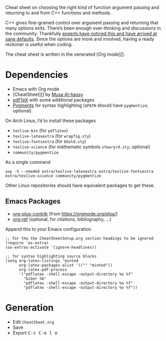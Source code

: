 Cheat sheet on choosing the right kind of function argument passing and returning to and from C++ functions and methods.

C++ gives fine-grained control over argument passing and returning that many options exits.  There’s been enough over-thinking and discussions in the community.  Thankfully [experts have noticed this and have arrived at sane defaults](https://github.com/CppCon/CppCon2014/blob/master/Presentations/Back%20to%20the%20Basics!%20Essentials%20of%20Modern%20C%2B%2B%20Style/Back%20to%20the%20Basics!%20Essentials%20of%20Modern%20C%2B%2B%20Style%20-%20Herb%20Sutter%20-%20CppCon%202014.pdf).  Since the options are more and involved, having a ready reckoner is useful when coding.

The cheat sheet is written in the venerated [Org mode][].

# Dependencies

* Emacs with Org mode
* [CheatSheet][] by [Musa Al-hassy][]
* [pdfTeX][] with some additional packages
* [Pygments][] for syntax highlighting (`$PATH` should have `pygmentize`; optional)

On Arch Linux, I’d to install these packages

* `texlive-bin` (for `pdflatex`)
* `texlive-latexextra` (for `wrapfig.sty`)
* `texlive-fontsextra` (for `bbold.sty`)
* `texlive-science` (for mathematic symbols `stmaryrd.sty`; optional)
* `community/pygmentize`

As a single command

``` shell
yay -S --needed extra/texlive-latexextra extra/texlive-fontsextra extra/texlive-science community/pygmentize
```

Other Linux repositories should have equivalent packages to get these.

## Emacs Packages

* [org-plus-contrib][] (from https://orgmode.org/elpa/)
* [org-ref][] (optional, for citations, bibliography, …)

[pdfTeX]: http://www.tug.org/applications/pdftex/
[Org-mode]: https://orgmode.org/
[org-plus-contrib]: https://orgmode.org/worg/org-contrib/
[org-ref]: https://github.com/jkitchin/org-ref
[pygments]: https://pygments.org/
[Musa Al-hassy]: http://www.cas.mcmaster.ca/~alhassm/

Append this to your Emacs configuration

``` elisp
;; for the the CheatSheetSetup.org section headings to be ignored
(require 'ox-extra)
(ox-extras-activate '(ignore-headlines))

;; for syntax highlighting source blocks
(setq org-latex-listings 'minted
      org-latex-packages-alist '(("" "minted"))
      org-latex-pdf-process
      '("pdflatex -shell-escape -output-directory %o %f"
        "biber %b"
        "pdflatex -shell-escape -output-directory %o %f"
        "pdflatex -shell-escape -output-directory %o %f"))
```

# Generation

* Edit `CheatSheet.org`
* Save
* Export <kbd>C-c C-e l o</kbd>

